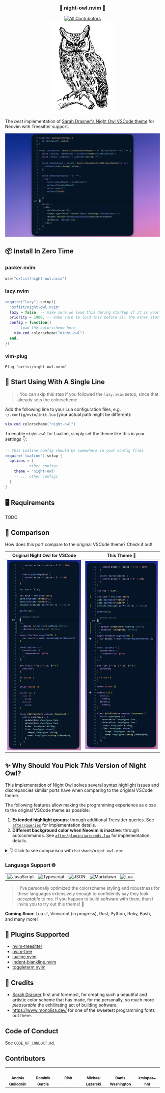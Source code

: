 <div align="center">
    <h3>🦉 night-owl.nvim 🌌</h3>
    <a href="#contributors">
        <img src="https://img.shields.io/github/all-contributors/oxfist/night-owl.nvim?color=ee8449&style=flat-square" alt="All Contributors"></img>
    </a>
</div>

<div align="center">
    <img src="img/dark_logo.png" height="300" alt="Logo" />
</div>

The _best_ implementation of
[Sarah Drasner's Night Owl VSCode theme](https://github.com/sdras/night-owl-vscode-theme)
for Neovim with Treesitter support.

![Syntax highlight demo image](./img/calculator.png)

## 📦 Install In Zero Time

### packer.nvim

```lua
use("oxfist/night-owl.nvim")
```

### lazy.nvim

```lua
require("lazy").setup({
  "oxfist/night-owl.nvim"
  lazy = false, -- make sure we load this during startup if it is your main colorscheme
  priority = 1000, -- make sure to load this before all the other start plugins
  config = function()
    -- load the colorscheme here
    vim.cmd.colorscheme("night-owl")
  end,
})
```

### vim-plug

```vim
Plug 'oxfist/night-owl.nvim'
```

## 🚀 Start Using With A Single Line

> ℹ️ You can skip this step if you followed the `lazy.nvim` setup, since that
> already sets the colorscheme.

Add the following line to your Lua configuration files, e.g.
`~/.config/nvim/init.lua` (your actual path might be different):

```lua
vim.cmd.colorscheme("night-owl")
```

To enable `night-owl` for Lualine, simply set the theme like this in your
settings 👇:

```lua
-- This Lualine config should be somewhere in your config files
require('lualine').setup {
  options = {
    -- ... other configs
    theme = 'night-owl'
    -- ... other configs
  }
}
```

## 🖥️ Requirements

TODO

## 🔎 Comparison

How does this port compare to the original VSCode theme? Check it out!

| Original Night Owl for VSCode                                                | This Theme 🤩                                                              |
| ---------------------------------------------------------------------------- | -------------------------------------------------------------------------- |
| <img src="./img/vscode.png" alt="Screenshot of VSCode theme" width="1062" /> | <img src="./img/neovim.png" alt="Screenshot of this theme" width="1078" /> |

## ✨ Why Should You Pick _This_ Version of Night Owl?

This implementation of Night Owl solves several syntax highlight issues and
discrepancies similar ports have when comparing to the original VSCode theme.

The following features allow making the programming experience as close to the
original VSCode theme as possible:

1. **Extended highlight groups**: through additional Treesitter queries.
   See [`after/queries`](./after/queries) for implementation details.
2. **Different background color when Neovim is inactive**: through autocommands.
   See [`after/plugin/autocmds.lua`](./after/plugin/autocmds.lua) for implementation details.

<details>
<summary>👇 Click to see comparison with <code>haishanh/night-owl.vim</code></summary>

With Treesitter installed you can see the overall look and feel is significantly
different:

- Different colors for several keywords like `let`, `const`, `async`,
  `function`, etc. Same happens for class names `EditFishForm` and `Sale`.
- Italics _not_ applied anywhere except for comments.
- Italics _incorrectly_ applied to JSDoc keywords `@param` and `@returns`.
  <br />

| [haishanh/night-owl.vim](https://github.com/haishanh/night-owl.vim)             | This Theme                                                                 |
| ------------------------------------------------------------------------------- | -------------------------------------------------------------------------- |
| <img src="./img/haishanh.png" alt="Screenshot of haishanh theme" width="900" /> | <img src="./img/neovim.png" alt="Screenshot of this theme" width="1014" /> |

</details>

### Language Support 🌐

<table>
  <tr>
    <td><img src="https://upload.wikimedia.org/wikipedia/commons/6/6a/JavaScript-logo.png" title="JavaScript" alt="JavaScript" width="50" /></td>
    <td><img src="https://upload.wikimedia.org/wikipedia/commons/4/4c/Typescript_logo_2020.svg" title="TypeScript" alt="Typescript" width="50" /></td>
    <td><img src="https://upload.wikimedia.org/wikipedia/commons/c/c9/JSON_vector_logo.svg" title="JSON" alt="JSON" width="50" /></td>
    <td><img src="https://upload.wikimedia.org/wikipedia/commons/4/48/Markdown-mark.svg" title="Markdown" alt="Markdown" width="50" /></td>
    <td><img src="https://upload.wikimedia.org/wikipedia/commons/c/cf/Lua-Logo.svg" title="Lua" alt="Lua" width="50" /></td>
  </tr>
  <!-- <tr> -->
  <!--   <td><img src="https://upload.wikimedia.org/wikipedia/commons/9/9f/Vimlogo.svg" alt="Vimscript" width="50" style="filter: grayscale(100%) blur(2px)"/></td> -->
  <!--   <td><img src="https://upload.wikimedia.org/wikipedia/commons/d/d5/Rust_programming_language_black_logo.svg" alt="Rust" width="50" style="filter: grayscale(100%) blur(2px)"/></td> -->
  <!--   <td><img src="https://upload.wikimedia.org/wikipedia/commons/c/c3/Python-logo-notext.svg" alt="Python" width="50" style="filter: grayscale(100%) blur(2px)"/></td> -->
  <!--   <td><img src="https://upload.wikimedia.org/wikipedia/commons/7/73/Ruby_logo.svg" alt="Ruby" width="50" style="filter: grayscale(100%) blur(2px)"/></td> -->
  <!--   <td></td> -->
  <!-- </tr> -->
</table>

> ℹ️ I've personally optimized the colorscheme styling and robustness for these
> languages extensively enough to confidently say they look _acceptable_ to me.
> If you happen to build software with them, then I invite you to try out this
> theme! 🙂

**Coming Soon**: Lua ✅, Vimscript (in progress), Rust, Python, Ruby, Bash, and
many more!

## 🧩 Plugins Supported

- [nvim-treesitter](https://github.com/nvim-treesitter/nvim-treesitter)
- [nvim-tree](https://github.com/nvim-tree/nvim-tree.lua)
- [lualine.nvim](https://github.com/nvim-lualine/lualine.nvim)
- [indent-blankline.nvim](https://github.com/lukas-reineke/indent-blankline.nvim)
- [toggleterm.nvim](https://github.com/akinsho/toggleterm.nvim)

## 🎇 Credits

- [Sarah Drasner](https://github.com/sdras) first and foremost, for creating
  such a beautiful and artistic color scheme that has made, for me personally,
  so much more _pleasurable_ the exhilirating act of building software.
- <https://www.monolisa.dev/> for one of the sweetest programming fonts out
  there.

## Code of Conduct
See [`CODE_OF_CONDUCT.md`](./CODE_OF_CONDUCT.md).

## Contributors

<!-- ALL-CONTRIBUTORS-LIST:START - Do not remove or modify this section -->
<!-- prettier-ignore-start -->
<!-- markdownlint-disable -->
<table>
  <tbody>
    <tr>
      <td align="center" valign="top" width="14.28%"><a href="https://github.com/oxfist"><img src="https://avatars.githubusercontent.com/u/934679?v=4" width="100px;" alt=""/><br /><sub><b>Andrés Quilodrán</b></sub></a></td>
      <td align="center" valign="top" width="14.28%"><a href="https://github.com/dmnkgrc"><img src="https://avatars.githubusercontent.com/u/4812676?v=4" width="100px;" alt=""/><br /><sub><b>Dominik Garcia</b></sub></a></td>
      <td align="center" valign="top" width="14.28%"><a href="https://github.com/nanyaDev"><img src="https://avatars.githubusercontent.com/u/40901142?v=4" width="100px;" alt=""/><br /><sub><b>Rish</b></sub></a></td>
      <td align="center" valign="top" width="14.28%"><a href="https://www.lampeweb.de"><img src="https://avatars.githubusercontent.com/u/44268468?v=4" width="100px;" alt=""/><br /><sub><b>Michael Lazarski</b></sub></a></td>
      <td align="center" valign="top" width="14.28%"><a href="https://denisw.de"><img src="https://avatars.githubusercontent.com/u/1032624?v=4" width="100px;" alt=""/><br /><sub><b>Denis Washington</b></sub></a></td>
      <td align="center" valign="top" width="14.28%"><a href="https://github.com/kmlopez-hhl"><img src="https://avatars.githubusercontent.com/u/132054595?v=4" width="100px;" alt=""/><br /><sub><b>kmlopez-hhl</b></sub></a></td>
    </tr>
  </tbody>
</table>

<!-- markdownlint-restore -->
<!-- prettier-ignore-end -->

<!-- ALL-CONTRIBUTORS-LIST:END -->
